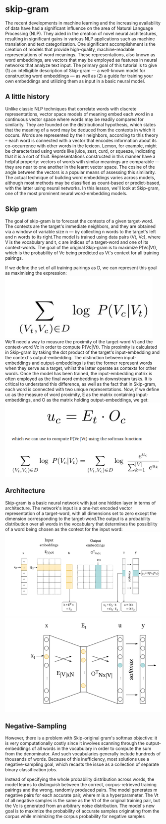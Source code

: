 # skip-gram
The recent developments in machine learning and the increasing availability of data have had a significant influence on the area of Natural Language Processing (NLP).
They aided in the creation of novel neural architectures, resulting in significant gains in various NLP applications such as machine translation and text categorization.
One significant accomplishment is the creation of models that provide high-quality, machine-readable representations of word meanings.
These representations, also known as word embeddings, are vectors that may be employed as features in neural networks that analyze text input.
The primary goal of this tutorial is to give (1) an intelligible description of Skip-gram — a well-known model for constructing word embeddings — as well as (2) a guide for training your own embeddings and utilizing them as input in a basic neural model. 
## A little history

Unlike classic NLP techniques that correlate words with discrete representations, vector space models of meaning embed each word in a continuous vector space where words may be readily compared for similarity.
They are founded on the distributional hypothesis, which states that the meaning of a word may be deduced from the contexts in which it occurs.
Words are represented by their neighbors, according to this theory – each word is connected with a vector that encodes information about its co-occurrence with other words in the lexicon.
Lemon, for example, might be characterized using words like juice, zest, curd, or squeeze, indicating that it is a sort of fruit.
Representations constructed in this manner have a helpful property: vectors of words with similar meanings are comparable — they are near to one another in the learnt vector space.
The cosine of the angle between the vectors is a popular means of assessing this similarity. 
The actual technique of building word embeddings varies across models, although most methods may be classified as count-based or predict-based, with the latter using neural networks.
In this lesson, we'll look at Skip-gram, one of the most prominent neural word-embedding models. 
## Skip gram
The goal of skip-gram is to forecast the contexts of a given target-word.
The contexts are the target's immediate neighbors, and they are obtained via a window of variable size n — by collecting n words to the target's left and n words to its right.The model is trained using data pairs (Vt, Vc), where V is the vocabulary and t, c are indices of a target-word and one of its context-words.
The goal of the original Skip-gram is to maximize P(Vc|Vt), which is the probability of Vc being predicted as Vt's context for all training pairings. 

If we define the set of all training pairings as D, we can represent this goal as maximising the expression: 
![source](https://github.com/adrienpayong/skip-gram/blob/main/Capture1.PNG)
We'll need a way to measure the proximity of the target-word Vt and the context-word Vc in order to compute P(Vc|Vt).
This proximity is calculated in Skip-gram by taking the dot product of the target's input-embedding and the context's output-embedding.
The distinction between input-embeddings and output-embeddings is that the former represent words when they serve as a target, whilst the latter operate as contexts for other words.
Once the model has been trained, the input-embedding matrix is often employed as the final word embeddings in downstream tasks.
It is critical to understand this difference, as well as the fact that in Skip-gram, each word is connected with two unique representations.
Now, if we define uc as the measure of word proximity, E as the matrix containing input-embeddings, and O as the matrix holding output-embeddings, we get: 
![source](https://github.com/adrienpayong/skip-gram/blob/main/Capture2.PNG)
## Architecture
Skip-gram is a basic neural network with just one hidden layer in terms of architecture.
The network's input is a one-hot encoded vector representation of a target-word, with all dimensions set to zero except the dimension corresponding to the target-word.The output is a probability distribution over all words in the vocabulary that determines the possibility of a word being chosen as the context for the input word: 
![source](https://github.com/adrienpayong/skip-gram/blob/main/Capture4.PNG)
![source](https://github.com/adrienpayong/skip-gram/blob/main/Capture5.PNG)
## Negative-Sampling

However, there is a problem with Skip-original gram's softmax objective: it is very computationally costly since it involves scanning through the output-embeddings of all words in the vocabulary in order to compute the sum from the denominator.
And such vocabularies generally include hundreds of thousands of words.
Because of this inefficiency, most solutions use a negative-sampling goal, which recasts the issue as a collection of separate binary classification jobs.


Instead of specifying the whole probability distribution across words, the model learns to distinguish between the correct, corpus-retrieved training pairings and the wrong, randomly produced pairs.
The model generates m negative pairs for each accurate pair, where m is a hyperparameter.
The Vt of all negative samples is the same as the Vt of the original training pair, but the Vc is generated from an arbitrary noise distribution.
The model's new goal is to maximize the probability of accurate samples originating from the corpus while minimizing the corpus probability for negative samples
